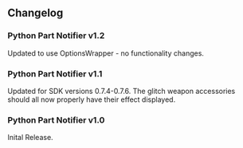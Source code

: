 ## Changelog

### Python Part Notifier v1.2
Updated to use OptionsWrapper - no functionality changes.

### Python Part Notifier v1.1
Updated for SDK versions 0.7.4-0.7.6.
The glitch weapon accessories should all now properly have their effect displayed.

### Python Part Notifier v1.0
Inital Release.
